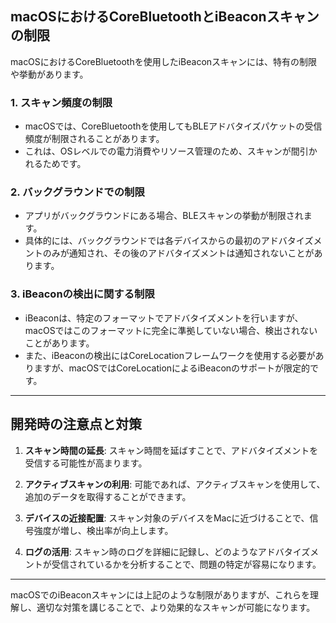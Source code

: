 ## macOSにおけるCoreBluetoothとiBeaconスキャンの制限
macOSにおけるCoreBluetoothを使用したiBeaconスキャンには、特有の制限や挙動があります。

### 1. **スキャン頻度の制限**

* macOSでは、CoreBluetoothを使用してもBLEアドバタイズパケットの受信頻度が制限されることがあります。
* これは、OSレベルでの電力消費やリソース管理のため、スキャンが間引かれるためです。

### 2. **バックグラウンドでの制限**

* アプリがバックグラウンドにある場合、BLEスキャンの挙動が制限されます。
* 具体的には、バックグラウンドでは各デバイスからの最初のアドバタイズメントのみが通知され、その後のアドバタイズメントは通知されないことがあります。&#x20;

### 3. **iBeaconの検出に関する制限**

* iBeaconは、特定のフォーマットでアドバタイズメントを行いますが、macOSではこのフォーマットに完全に準拠していない場合、検出されないことがあります。
* また、iBeaconの検出にはCoreLocationフレームワークを使用する必要がありますが、macOSではCoreLocationによるiBeaconのサポートが限定的です。

---

## 開発時の注意点と対策

1. **スキャン時間の延長**: スキャン時間を延ばすことで、アドバタイズメントを受信する可能性が高まります。

2. **アクティブスキャンの利用**: 可能であれば、アクティブスキャンを使用して、追加のデータを取得することができます。

3. **デバイスの近接配置**: スキャン対象のデバイスをMacに近づけることで、信号強度が増し、検出率が向上します。

4. **ログの活用**: スキャン時のログを詳細に記録し、どのようなアドバタイズメントが受信されているかを分析することで、問題の特定が容易になります。

---

macOSでのiBeaconスキャンには上記のような制限がありますが、これらを理解し、適切な対策を講じることで、より効果的なスキャンが可能になります。
